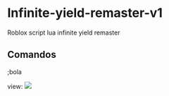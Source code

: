 # Infinite-yield-remaster-v1
Roblox script lua infinite yield remaster 


## Comandos

;bola

view:
<a><img src="https://media.discordapp.net/attachments/1191296026024362004/1191296080546123806/ezgif.com-video-to-gif-converter.gif?ex=65a4ebee&is=659276ee&hm=4065740bf4739d701184ff78562285625761c636dd734e4b8a0414f8ed5649ce&.gif" /></a>
